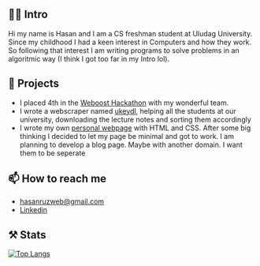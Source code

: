 ## 🙌🏻 Intro
Hi my name is Hasan and I am a CS freshman student at Uludag University. Since my childhood I had a keen interest in Computers and how they work. So following that interest I am writing programs to solve problems in an algoritmic way (I think I got too far in my Intro lol).

## 🔭 Projects
- I placed 4th in the [Weboost Hackathon](https://github.com/hruzgar/weboost2022) with my wonderful team.
- I wrote a webscraper named [ukeydl](https://github.com/hruzgar/ukey-downloader), helping all the students at our university, downloading the lecture notes and sorting them accordingly
- I wrote my own [personal webpage](http://ruzgar.eu/) with HTML and CSS. After some big thinking I decided to let my page be minimal and got to work. I am planning to develop a blog page. Maybe with another domain. I want them to be seperate

## 📫 How to reach me
- [hasanruzweb@gmail.com](mailto:hasanruzweb@gmail.com)
- [Linkedin](https://www.linkedin.com/in/hruzgar/)

## ⚒️ Stats
[![Top Langs](https://github-readme-stats.vercel.app/api/top-langs/?username=hruzgar&layout=compact)](https://github.com/hruzgar/github-readme-stats)



<!--
**hruzgar/hruzgar** is a ✨ _special_ ✨ repository because its `README.md` (this file) appears on your GitHub profile.

Here are some ideas to get you started:

- 🔭 I’m currently working on ...
- 🌱 I’m currently learning ...
- 👯 I’m looking to collaborate on ...
- 🤔 I’m looking for help with ...
- 💬 Ask me about ...
- 📫 How to reach me: ...
- 😄 Pronouns: ...
- ⚡ Fun fact: ...
-->
